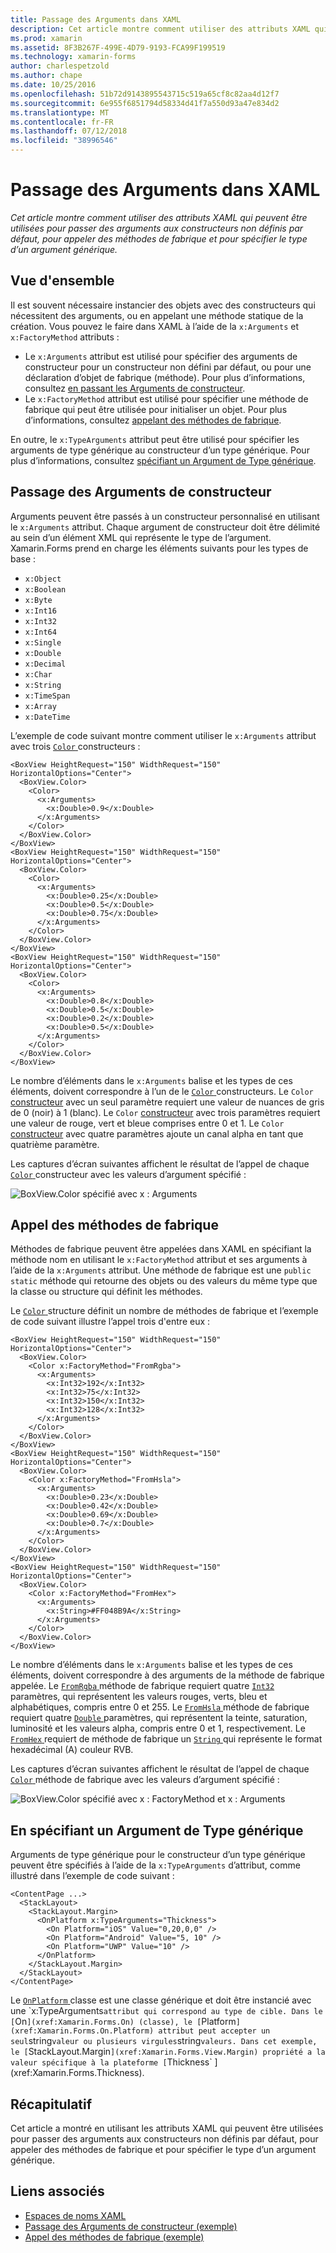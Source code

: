 ```yaml
---
title: Passage des Arguments dans XAML
description: Cet article montre comment utiliser des attributs XAML qui peuvent être utilisées pour passer des arguments aux constructeurs non définis par défaut, pour appeler des méthodes de fabrique et pour spécifier le type d’un argument générique.
ms.prod: xamarin
ms.assetid: 8F3B267F-499E-4D79-9193-FCA99F199519
ms.technology: xamarin-forms
author: charlespetzold
ms.author: chape
ms.date: 10/25/2016
ms.openlocfilehash: 51b72d9143895543715c519a65cf8c82aa4d12f7
ms.sourcegitcommit: 6e955f6851794d58334d41f7a550d93a47e834d2
ms.translationtype: MT
ms.contentlocale: fr-FR
ms.lasthandoff: 07/12/2018
ms.locfileid: "38996546"
---
```

# <a name="passing-arguments-in-xaml"></a>Passage des Arguments dans XAML

_Cet article montre comment utiliser des attributs XAML qui peuvent être utilisées pour passer des arguments aux constructeurs non définis par défaut, pour appeler des méthodes de fabrique et pour spécifier le type d’un argument générique._

## <a name="overview"></a>Vue d'ensemble

Il est souvent nécessaire instancier des objets avec des constructeurs qui nécessitent des arguments, ou en appelant une méthode statique de la création. Vous pouvez le faire dans XAML à l’aide de la `x:Arguments` et `x:FactoryMethod` attributs :

- Le `x:Arguments` attribut est utilisé pour spécifier des arguments de constructeur pour un constructeur non défini par défaut, ou pour une déclaration d’objet de fabrique (méthode). Pour plus d’informations, consultez [en passant les Arguments de constructeur](#constructor_arguments).
- Le `x:FactoryMethod` attribut est utilisé pour spécifier une méthode de fabrique qui peut être utilisée pour initialiser un objet. Pour plus d’informations, consultez [appelant des méthodes de fabrique](#factory_methods).

En outre, le `x:TypeArguments` attribut peut être utilisé pour spécifier les arguments de type générique au constructeur d’un type générique. Pour plus d’informations, consultez [spécifiant un Argument de Type générique](#generic_type_arguments).

<a name="constructor_arguments" />

## <a name="passing-constructor-arguments"></a>Passage des Arguments de constructeur

Arguments peuvent être passés à un constructeur personnalisé en utilisant le `x:Arguments` attribut. Chaque argument de constructeur doit être délimité au sein d’un élément XML qui représente le type de l’argument. Xamarin.Forms prend en charge les éléments suivants pour les types de base :

- `x:Object`
- `x:Boolean`
- `x:Byte`
- `x:Int16`
- `x:Int32`
- `x:Int64`
- `x:Single`
- `x:Double`
- `x:Decimal`
- `x:Char`
- `x:String`
- `x:TimeSpan`
- `x:Array`
- `x:DateTime`

L’exemple de code suivant montre comment utiliser le `x:Arguments` attribut avec trois [ `Color` ](xref:Xamarin.Forms.Color) constructeurs :

```xaml
<BoxView HeightRequest="150" WidthRequest="150" HorizontalOptions="Center">
  <BoxView.Color>
    <Color>
      <x:Arguments>
        <x:Double>0.9</x:Double>
      </x:Arguments>
    </Color>
  </BoxView.Color>
</BoxView>
<BoxView HeightRequest="150" WidthRequest="150" HorizontalOptions="Center">
  <BoxView.Color>
    <Color>
      <x:Arguments>
        <x:Double>0.25</x:Double>
        <x:Double>0.5</x:Double>
        <x:Double>0.75</x:Double>
      </x:Arguments>
    </Color>
  </BoxView.Color>
</BoxView>
<BoxView HeightRequest="150" WidthRequest="150" HorizontalOptions="Center">
  <BoxView.Color>
    <Color>
      <x:Arguments>
        <x:Double>0.8</x:Double>
        <x:Double>0.5</x:Double>
        <x:Double>0.2</x:Double>
        <x:Double>0.5</x:Double>
      </x:Arguments>
    </Color>
  </BoxView.Color>
</BoxView>
```

Le nombre d’éléments dans le `x:Arguments` balise et les types de ces éléments, doivent correspondre à l’un de le [ `Color` ](xref:Xamarin.Forms.Color) constructeurs. Le `Color` [constructeur](xref:Xamarin.Forms.Color.%23ctor(System.Double)) avec un seul paramètre requiert une valeur de nuances de gris de 0 (noir) à 1 (blanc). Le `Color` [constructeur](xref:Xamarin.Forms.Color.%23ctor(System.Double,System.Double,System.Double)) avec trois paramètres requiert une valeur de rouge, vert et bleue comprises entre 0 et 1. Le `Color` [constructeur](xref:Xamarin.Forms.Color.%23ctor(System.Double,System.Double,System.Double,System.Double)) avec quatre paramètres ajoute un canal alpha en tant que quatrième paramètre.

Les captures d’écran suivantes affichent le résultat de l’appel de chaque [ `Color` ](xref:Xamarin.Forms.Color) constructeur avec les valeurs d’argument spécifié :

![](passing-arguments-images/passing-arguments.png "BoxView.Color spécifié avec x : Arguments")

<a name="factory_methods" />

## <a name="calling-factory-methods"></a>Appel des méthodes de fabrique

Méthodes de fabrique peuvent être appelées dans XAML en spécifiant la méthode nom en utilisant le `x:FactoryMethod` attribut et ses arguments à l’aide de la `x:Arguments` attribut. Une méthode de fabrique est une `public static` méthode qui retourne des objets ou des valeurs du même type que la classe ou structure qui définit les méthodes.

Le [ `Color` ](xref:Xamarin.Forms.Color) structure définit un nombre de méthodes de fabrique et l’exemple de code suivant illustre l’appel trois d'entre eux :

```xaml
<BoxView HeightRequest="150" WidthRequest="150" HorizontalOptions="Center">
  <BoxView.Color>
    <Color x:FactoryMethod="FromRgba">
      <x:Arguments>
        <x:Int32>192</x:Int32>
        <x:Int32>75</x:Int32>
        <x:Int32>150</x:Int32>                        
        <x:Int32>128</x:Int32>
      </x:Arguments>
    </Color>
  </BoxView.Color>
</BoxView>
<BoxView HeightRequest="150" WidthRequest="150" HorizontalOptions="Center">
  <BoxView.Color>
    <Color x:FactoryMethod="FromHsla">
      <x:Arguments>
        <x:Double>0.23</x:Double>
        <x:Double>0.42</x:Double>
        <x:Double>0.69</x:Double>
        <x:Double>0.7</x:Double>
      </x:Arguments>
    </Color>
  </BoxView.Color>
</BoxView>
<BoxView HeightRequest="150" WidthRequest="150" HorizontalOptions="Center">
  <BoxView.Color>
    <Color x:FactoryMethod="FromHex">
      <x:Arguments>
        <x:String>#FF048B9A</x:String>
      </x:Arguments>
    </Color>
  </BoxView.Color>
</BoxView>
```

Le nombre d’éléments dans le `x:Arguments` balise et les types de ces éléments, doivent correspondre à des arguments de la méthode de fabrique appelée. Le [ `FromRgba` ](xref:Xamarin.Forms.Color.FromRgba(System.Int32,System.Int32,System.Int32,System.Int32)) méthode de fabrique requiert quatre [ `Int32` ](https://docs.microsoft.com/dotnet/api/system.int32) paramètres, qui représentent les valeurs rouges, verts, bleu et alphabétiques, compris entre 0 et 255. Le [ `FromHsla` ](xref:Xamarin.Forms.Color.FromHsla(System.Double,System.Double,System.Double,System.Double)) méthode de fabrique requiert quatre [ `Double` ](https://docs.microsoft.com/dotnet/api/system.double) paramètres, qui représentent la teinte, saturation, luminosité et les valeurs alpha, compris entre 0 et 1, respectivement. Le [ `FromHex` ](xref:Xamarin.Forms.Color.FromHex(System.String)) requiert de méthode de fabrique un [ `String` ](https://docs.microsoft.com/dotnet/api/system.string) qui représente le format hexadécimal (A) couleur RVB.

Les captures d’écran suivantes affichent le résultat de l’appel de chaque [ `Color` ](xref:Xamarin.Forms.Color) méthode de fabrique avec les valeurs d’argument spécifié :

![](passing-arguments-images/factory-methods.png "BoxView.Color spécifié avec x : FactoryMethod et x : Arguments")

<a name="generic_type_arguments" />

## <a name="specifying-a-generic-type-argument"></a>En spécifiant un Argument de Type générique

Arguments de type générique pour le constructeur d’un type générique peuvent être spécifiés à l’aide de la `x:TypeArguments` d’attribut, comme illustré dans l’exemple de code suivant :

```xaml
<ContentPage ...>
  <StackLayout>
    <StackLayout.Margin>
      <OnPlatform x:TypeArguments="Thickness">
        <On Platform="iOS" Value="0,20,0,0" />
        <On Platform="Android" Value="5, 10" />
        <On Platform="UWP" Value="10" />
      </OnPlatform>
    </StackLayout.Margin>
  </StackLayout>
</ContentPage>
```

Le [ `OnPlatform` ](xref:Xamarin.Forms.OnPlatform`1) classe est une classe générique et doit être instancié avec une `x:TypeArguments` attribut qui correspond au type de cible. Dans le [ `On` ](xref:Xamarin.Forms.On) (classe), le [ `Platform` ](xref:Xamarin.Forms.On.Platform) attribut peut accepter un seul `string` valeur ou plusieurs virgules `string` valeurs. Dans cet exemple, le [ `StackLayout.Margin` ](xref:Xamarin.Forms.View.Margin) propriété a la valeur spécifique à la plateforme [ `Thickness` ](xref:Xamarin.Forms.Thickness).

## <a name="summary"></a>Récapitulatif

Cet article a montré en utilisant les attributs XAML qui peuvent être utilisées pour passer des arguments aux constructeurs non définis par défaut, pour appeler des méthodes de fabrique et pour spécifier le type d’un argument générique.


## <a name="related-links"></a>Liens associés

- [Espaces de noms XAML](~/xamarin-forms/xaml/namespaces.md)
- [Passage des Arguments de constructeur (exemple)](https://developer.xamarin.com/samples/xamarin-forms/xaml/passingconstructorarguments/)
- [Appel des méthodes de fabrique (exemple)](https://developer.xamarin.com/samples/xamarin-forms/xaml/callingfactorymethods/)
